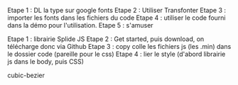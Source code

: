 Etape 1 : DL la type sur google fonts
Etape 2 : Utiliser Transfonter
Etape 3 : importer les fonts dans les fichiers du code
Etape 4 : utiliser le code fourni dans la démo pour l'utilisation.
Etape 5 : s'amuser

Etape 1 : librairie Splide JS
Etape 2 : Get started, puis download, on télécharge donc via Github
Etape 3 : copy colle les fichiers js (les .min)
 dans le dossier code (pareille pour le css)
 Etape 4 : lier le style (d'abord librairie js dans le body, puis CSS)

 cubic-bezier